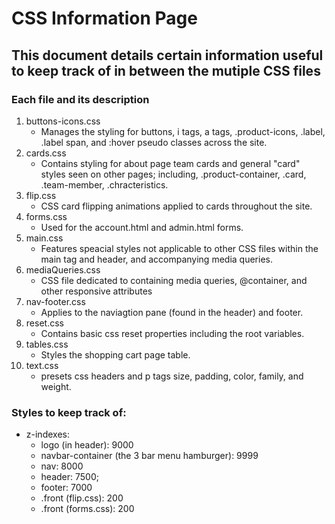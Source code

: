 # CSS Information Page

## This document details certain information useful to keep track of in between the mutiple CSS files

### Each file and its description
1. buttons-icons.css
    - Manages the styling for buttons, i tags, a tags, .product-icons, .label, .label span, and :hover pseudo classes across the site.
2. cards.css
    - Contains styling for about page team cards and general "card" styles seen on other pages; including, .product-container, .card, .team-member, .chracteristics.
3. flip.css
    - CSS card flipping animations applied to cards throughout the site.
4. forms.css
    - Used for the account.html and admin.html forms.
5. main.css
    - Features speacial styles not applicable to other CSS files within the main tag and header, and accompanying media queries.
6. mediaQueries.css
    - CSS file dedicated to containing media queries, @container, and other responsive attributes
7. nav-footer.css
    - Applies to the naviagtion pane (found in the header) and footer. 
8. reset.css
    - Contains basic css reset properties including the root variables.
8. tables.css
    - Styles the shopping cart page table.
10. text.css
    - presets css headers and p tags size, padding, color, family, and weight.


### Styles to keep track of:
- z-indexes:
    - logo (in header): 9000 
    - navbar-container (the 3 bar menu hamburger): 9999
    - nav: 8000
    - header: 7500;
    - footer: 7000
    - .front (flip.css): 200
    - .front (forms.css): 200